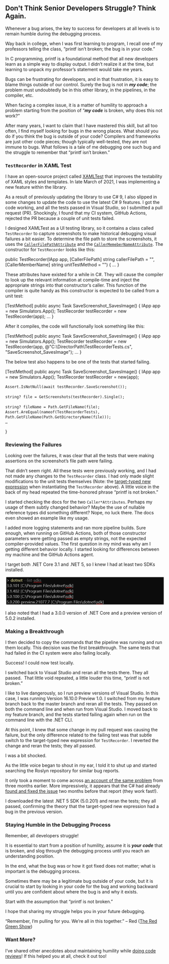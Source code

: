 
## Don't Think Senior Developers Struggle? Think Again.

Whenever a bug arises, the key to success for developers at all levels is to remain humble during the debugging process.

Way back in college, when I was first learning to program, I recall one of my professors telling the class, “printf isn’t broken; the bug is in your code.”

In C programming, printf is a foundational method that all new developers learn as a simple way to display output. I didn’t realize it at the time, but learning to unpack my professor’s statement would take me years.

Bugs can be frustrating for developers, and in that frustration, it is easy to blame things outside of our control. Surely the bug is not in _**my code**_; the problem must undoubtedly be in this other library, in the pipelines, in the compiler, etc.

When facing a complex issue, it is a matter of humility to approach a problem starting from the position of “_**my code**_ is broken, why does this not work?”

After many years, I want to claim that I have mastered this skill, but all too often, I find myself looking for bugs in the wrong places. What should you do if you think the bug is outside of your code? Compilers and frameworks are just other code pieces; though typically well-tested, they are not immune to bugs. What follows is a tale of me debugging one such bug and the struggle to remember that “printf isn’t broken.”

### `TestRecorder` in XAML Test

I have an open-source project called [XAMLTest](https://github.com/Keboo/XAMLTest) that improves the testability of XAML styles and templates. In late March of 2021, I was implementing a new feature within the library.

As a result of previously updating the library to use C# 9, I also slipped in some changes to update the code to use the latest C# 9 features. I got the code working, and all the tests passed in Visual Studio, so I submitted a pull request (PR). Shockingly, I found that my CI system, GitHub Actions, rejected the PR because a couple of unit tests failed.

I designed XAMLTest as a UI testing library, so it contains a class called `TestRecorder` to capture screenshots to make historical debugging visual failures a bit easier. To determine the file path to store the screenshots, it uses the [`CallerFilePathAttribute`](https://docs.microsoft.com/dotnet/api/system.runtime.compilerservices.callerfilepathattribute?view=net-5.0) and the [`CallerMemeberNameAttribute`](https://docs.microsoft.com/dotnet/api/system.runtime.compilerservices.callermembernameattribute?view=net-5.0). The constructor for `TestRecorder` looks like this:

public TestRecorder(IApp app,
    \[CallerFilePath\] string callerFilePath = "",
    \[CallerMemberName\] string unitTestMethod = "")
{
    …
}

These attributes have existed for a while in C#. They will cause the compiler to look up the relevant information at compile-time and inject the appropriate strings into that constructor’s caller. This function of the compiler is quite handy as this constructor is expected to be called from a unit test:

\[TestMethod\]
public async Task SaveScreenshot\_SavesImage()
{
    IApp app = new Simulators.App();
    TestRecorder testRecorder = new TestRecorder(app);
    …
}

After it compiles, the code will functionally look something like this:

\[TestMethod\]
public async Task SaveScreenshot\_SavesImage()
{
    IApp app = new Simulators.App();
    TestRecorder testRecorder = new TestRecorder(app, @"C:\\DirectorPath\\TestRecorderTests.cs", "SaveScreenshot\_SavesImage");
    …
}

The below test also happens to be one of the tests that started failing.

\[TestMethod\]
public async Task SaveScreenshot\_SavesImage()
{
    IApp app = new Simulators.App();
    TestRecorder testRecorder = new(app);

    Assert.IsNotNull(await testRecorder.SaveScreenshot());

    string? file = GetScreenshots(testRecorder).Single();

    string? fileName = Path.GetFileName(file);
    Assert.AreEqual(nameof(TestRecorderTests), Path.GetFileName(Path.GetDirectoryName(file)));
    …
} 

### Reviewing the Failures

Looking over the failures, it was clear that all the tests that were making assertions on the screenshot’s file path were failing.

That didn’t seem right. All these tests were previously working, and I had not made any changes to the `TestRecorder` class. I had only made slight modifications to the unit tests themselves (Note: the [target-typed new expression](https://docs.microsoft.com/dotnet/csharp/language-reference/proposals/csharp-9.0/target-typed-new) when instantiating the `TestRecorder` above). A little voice in the back of my head repeated the time-honored phrase “printf is not broken.”

I started checking the docs for the two `Caller*Attributes`. Perhaps my usage of them subtly changed behavior? Maybe the use of nullable reference types did something different? Nope, no luck there. The docs even showed an example like my usage.

I added more logging statements and ran more pipeline builds. Sure enough, when running on GitHub Actions, both of those constructor parameters were getting passed as empty strings, not the expected compiler-provided values. The first question in my mind was why am I getting different behavior locally. I started looking for differences between my machine and the GitHub Actions agent.

I target both .NET Core 3.1 and .NET 5, so I knew I had at least two SDKs installed.

![SDKs](https://raw.githubusercontent.com/worseTyler/MarkdownBlogs/main/2021/05/debugging/images/Screenshot-31.png)

I also noted that I had a 3.0.0 version of .NET Core and a preview version of 5.0.2 installed.

### Making a Breakthrough

I then decided to copy the commands that the pipeline was running and run them locally. This decision was the first breakthrough. The same tests that had failed in the CI system were also failing locally.

Success! I could now test locally.

I switched back to Visual Studio and reran all the tests there. They all passed.  That little void repeated, a little louder this time, “printf is not broken.”

I like to live dangerously, so I run preview versions of Visual Studio. In this case, I was running Version 16.10.0 Preview 1.0. I switched from my feature branch back to the master branch and reran all the tests. They passed on both the command line and when run from Visual Studio. I moved back to my feature branch, and the tests started failing again when run on the command line with the .NET CLI.

At this point, I knew that some change in my pull request was causing the failure, but the only difference related to the failing test was that subtle switch to the target-typed new expression for `TestRecorder`. I reverted the change and reran the tests; they all passed.

I was a bit shocked.

As the little voice began to shout in my ear, I told it to shut up and started searching the Roslyn repository for similar bug reports.

It only took a moment to come across [an account of the same problem](https://github.com/dotnet/roslyn/issues/50475) from three months earlier. More impressively, it appears that the C# had already [found and fixed the issue](https://github.com/dotnet/roslyn/issues/49547) two months before that report (they work fast!).

I downloaded the latest .NET 5 SDK (5.0.201) and reran the tests; they all passed, confirming the theory that the target-typed new expression had a bug in the previous version.

### Staying Humble in the Debugging Process

Remember, all developers struggle!

It is essential to start from a position of humility, assume it is **_your_** _**code**_ that is broken, and slog through the debugging process until you reach an understanding position.

In the end, what the bug was or how it got fixed does not matter; what is important is the debugging process.

Sometimes there may be a legitimate bug outside of your code, but it is crucial to start by looking in your code for the bug and working backward until you are confident about where the bug is and why it exists.

Start with the assumption that “printf is not broken.”

I hope that sharing my struggle helps you in your future debugging.

“Remember, I’m pulling for you. We’re all in this together.” – Red ([The Red Green Show](https://en.wikipedia.org/wiki/The_Red_Green_Show))

### Want More?

I’ve shared other anecdotes about maintaining humility while [doing code reviews](/code-reviews/)! If this helped you at all, check it out too!
